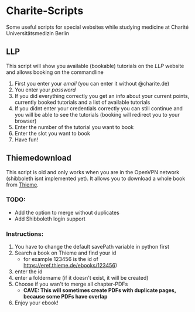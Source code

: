 # Charite-Scripts
Some useful scripts for special websites while studying medicine at Charité Universitätsmedizin Berlin 

## LLP
This script will show you available (bookable) tutorials on the *LLP* website and allows booking on the commandline

1. First you enter your *email* (you can enter it without @charite.de)
2. You enter your *password*
3. If you did everything correctly you get an info about your current points, currently booked tutorials and a list of available tutorials
4. If you didnt enter your credentials correctly you can still continue and you will be able to see the tutorials (booking will redirect you to your browser)
5. Enter the number of the tutorial you want to book
6. Enter the slot you want to book
7. Have fun!

## Thiemedownload
This script is old and only works when you are in the OpenVPN network (shibboleth isnt implemented yet). It allows you to download a whole book from [Thieme](https://eref.thieme.de/).

### TODO:
* Add the option to merge without duplicates
* Add Shibboleth login support

### Instructions:
1. You have to change the default savePath variable in python first
2. Search a book on Thieme and find your id 
    + for example 123456 is the id of https://eref.thieme.de/ebooks/123456)
4. enter the id
5. enter a foldername (if it doesn't exist, it will be created)
6. Choose if you wan't to merge all chapter-PDFs 
    + **CAVE: This will sometimes create PDFs with duplicate pages, because some PDFs have overlap**
7. Enjoy your ebook!
